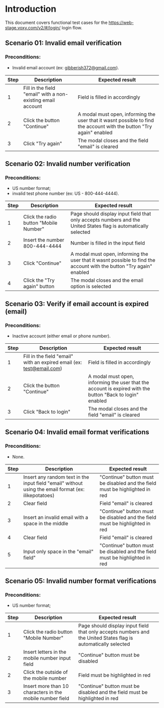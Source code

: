 # Introduction

This document covers functional test cases for the https://web-stage.voxy.com/v2/#/login/ login flow.



## Scenario 01: Invalid email verification
### Preconditions:

* Invalid email account (ex: gibberish372@gmail.com).

**Step** | **Description** | **Expected result**
-------- | --------------- | -------------------
1 | Fill in the field "email" with a non-existing email account | Field is filled in accordingly 
2 | Click the button "Continue" | A modal must open, informing the user that it wasnt possible to find the account with the button "Try again" enabled
3 | Click "Try again" | The modal closes and the field "email" is cleared


## Scenario 02: Invalid number verification
### Preconditions: 

* US number format;
* invalid test phone number (ex: US - 800-444-4444).

**Step** | **Description** | **Expected result**
-------- | --------------- | -------------------
1 | Click the radio button "Mobile Number" | Page should display input field that only accepts numbers and the United States flag is automatically selected
2 | Insert the number 800-444-4444 | Number is filled in the input field
3 | Click "Continue" | A modal must open, informing the user that it wasnt possible to find the account with the button "Try again" enabled
4 | Click the "Try again" button | The modal closes and the email option is selected

## Scenario 03: Verify if email account is expired (email)
### Preconditions:

* Inactive account (either email or phone number).

**Step** | **Description** | **Expected result**
-------- | --------------- | -------------------
1 | Fill in the field "email" with an expired email (ex: test@email.com)  | Field is filled in accordingly 
2 | Click the button "Continue" | A modal must open, informing the user that the account is expired with the button "Back to login" enabled
3 | Click "Back to login" | The modal closes and the field "email" is cleared


## Scenario 04: Invalid email format verifications
### Preconditions: 

* None.

**Step** | **Description** | **Expected result**
-------- | --------------- | -------------------
1 | Insert any random text in the input field "email" without using the email format (ex: ilikepotatoes) | "Continue" button must be disabled and the field must be highlighted in red
2 | Clear field | Field "email" is cleared
3 | Insert an invalid email with a space in the middle| "Continue" button must be disabled and the field must be highlighted in red
4 | Clear field | Field "email" is cleared
5 | Input only space in the "email" field" | "Continue" button must be disabled and the field must be highlighted in red

## Scenario 05: Invalid number format verifications
### Preconditions:

* US number format;

**Step** | **Description** | **Expected result**
-------- | --------------- | -------------------
1 | Click the radio button "Mobile Number" | Page should display input field that only accepts numbers and the United States flag is automatically selected
2 | Insert letters in the mobile number input field | "Continue" button must be disabled
2 | Click the outside of the mobile number |  Field must be highlighted in red
3 | Insert more than 10 characters in the mobile number field | "Continue" button must be disabled and the field must be highlighted in red


